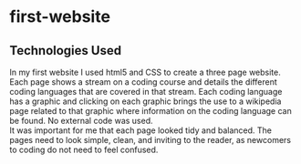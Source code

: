 # first-website
## Technologies Used
In my first website I used html5 and CSS to create a three page website.  Each page shows a stream on a coding course and details the different coding languages that are covered in that stream. Each coding language has a graphic and clicking on each graphic brings the use to a wikipedia page related to that graphic where information on the coding language can be found.
No external code was used.  
It was important for me that each page looked tidy and balanced.  The pages need to look simple, clean, and inviting to the reader, as newcomers to coding do not need to feel confused.
